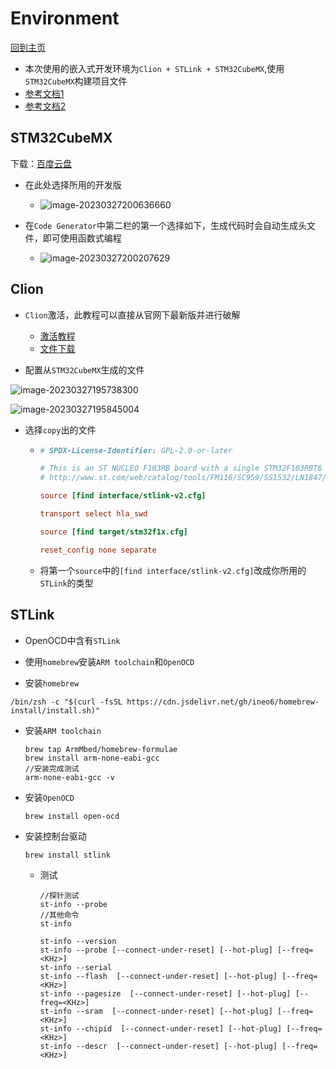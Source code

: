 # Environment

[回到主页](../../README.md)

- 本次使用的嵌入式开发环境为`Clion + STLink + STM32CubeMX`,使用`STM32CubeMX`构建项目文件
- [参考文档1](https://blog.csdn.net/qq_41072660/article/details/122001734)
- [参考文档2](https://www.bilibili.com/read/cv18659729)

## STM32CubeMX

下载：[百度云盘](https://pan.baidu.com/s/1T6aYL9UTlZ21zHXL4ejBug?pwd=ne8m)

- 在此处选择所用的开发版
  - ![image-20230327200636660](http://cos.wolves.top/img/202303272006674_repeat_1679918796761__531363.png)

- 在`Code Generator`中第二栏的第一个选择如下，生成代码时会自动生成头文件，即可使用函数式编程
  - ![image-20230327200207629](http://cos.wolves.top/img/202303272002645_repeat_1679918527724__535205.png)

## Clion

- `Clion`激活，此教程可以直接从官网下最新版并进行破解
  - [激活教程](https://blog.idejihuo.com/jetbrains/intellij-idea-2022-3-activation-code-to-crack-the-latest-tutorial.html)
  - [文件下载](https://cos.wolves.top/tools/jetbrains.zip)

- 配置从`STM32CubeMX`生成的文件

![image-20230327195738300](http://cos.wolves.top/img/202303271957329_repeat_1679918258493__109247.png)

![image-20230327195845004](http://cos.wolves.top/img/202303271958033_repeat_1679918325093__377506.png)

- 选择`copy`出的文件

  - ```cfg
    # SPDX-License-Identifier: GPL-2.0-or-later
    
    # This is an ST NUCLEO F103RB board with a single STM32F103RBT6 chip.
    # http://www.st.com/web/catalog/tools/FM116/SC959/SS1532/LN1847/PF259875
    
    source [find interface/stlink-v2.cfg]
    
    transport select hla_swd
    
    source [find target/stm32f1x.cfg]
    
    reset_config none separate
    
    ```

  - 将第一个`source`中的`[find interface/stlink-v2.cfg]`改成你所用的`STLink`的类型

## STLink

- OpenOCD中含有`STLink`

- 使用`homebrew`安装`ARM toolchain`和`OpenOCD`
- 安装`homebrew`

```/bin/zsh -c "$(curl -fsSL https://cdn.jsdelivr.net/gh/ineo6/homebrew-install/install.sh)"```


- 安装`ARM toolchain`
  ```shell
  brew tap ArmMbed/homebrew-formulae   
  brew install arm-none-eabi-gcc
  //安装完成测试
  arm-none-eabi-gcc -v
  ```

- 安装`OpenOCD`
    ```shell
    brew install open-ocd
    ```

- 安装控制台驱动

  ```shell
  brew install stlink
  ```

  - 测试

    ```shell
    //探针测试
    st-info --probe
    //其他命令
    st-info
    
    st-info --version
    st-info --probe [--connect-under-reset] [--hot-plug] [--freq=<KHz>]
    st-info --serial
    st-info --flash  [--connect-under-reset] [--hot-plug] [--freq=<KHz>]
    st-info --pagesize  [--connect-under-reset] [--hot-plug] [--freq=<KHz>]
    st-info --sram  [--connect-under-reset] [--hot-plug] [--freq=<KHz>]
    st-info --chipid  [--connect-under-reset] [--hot-plug] [--freq=<KHz>]
    st-info --descr  [--connect-under-reset] [--hot-plug] [--freq=<KHz>]
    ```

    
